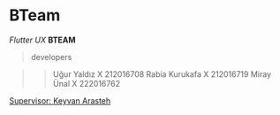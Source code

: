 # BTeam

*Flutter* *UX* **BTEAM**

> developers

> > Uğur Yaldız X 212016708
> > Rabia Kurukafa X 212016719
> > Miray Ünal X 222016762

[Supervisor: Keyvan Arasteh](https://github.com/keyvanarasteh/)
